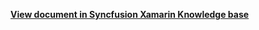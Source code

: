 **[View document in Syncfusion Xamarin Knowledge base](https://www.syncfusion.com/kb/12160/how-to-highlight-nodes-when-searching-in-xamarin-forms-treeview-sftreeview)**
